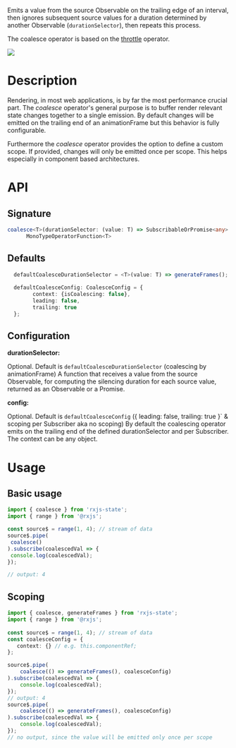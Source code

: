  Emits a value from the source Observable on the trailing edge of an interval, then ignores subsequent
 source values for a duration determined by another Observable (`durationSelector`), then repeats this process.

 The coalesce operator is based on the [throttle](https://rxjs-dev.firebaseapp.com/api/operators/throttle) operator.

 ![](coalesce.png)

 # Description
 Rendering, in most web applications, is by far the most performance crucial part.
 The _coalesce_ operator's general purpose is to buffer render relevant state changes together 
 to a single emission. By default changes will be emitted on the trailing end of an animationFrame 
 but this behavior is fully configurable.
 
 Furthermore the _coalesce_ operator provides the option to define a custom scope. If provided, 
 changes will only be emitted once per scope. This helps especially in component based 
 architectures.
 
 # API
 ## Signature
  ```typescript
  coalesce<T>(durationSelector: (value: T) => SubscribableOrPromise<any> = defaultCoalesceDurationSelector, config?: CoalesceConfig = defaultCoalesceConfig):
        MonoTypeOperatorFunction<T>
```
 ## Defaults
```typescript
  defaultCoalesceDurationSelector = <T>(value: T) => generateFrames();
      
  defaultCoalesceConfig: CoalesceConfig = {
        context: {isCoalescing: false},
        leading: false,
        trailing: true
  };
```
 ## Configuration
  **durationSelector:**
  
  Optional. Default is `defaultCoalesceDurationSelector` (coalescing by animationFrame)
  A function that receives a value from the source Observable, for computing the silencing duration for each source value, returned as an Observable or a Promise.
  
   **config:**
   
   Optional. Default is `defaultCoalesceConfig` ({ leading: false, trailing: true }` & scoping per Subscriber aka no scoping)
   By default the coalescing operator emits on the trailing end of the defined durationSelector and per Subscriber. The context can be any object.

 # Usage
 ## Basic usage
   ```typescript
 import { coalesce } from 'rxjs-state';
import { range } from '@rxjs';
 
const source$ = range(1, 4); // stream of data
source$.pipe(
    coalesce()
).subscribe(coalescedVal => {
    console.log(coalescedVal);
});

// output: 4
  ```
 ## Scoping
 
 ```typescript
 import { coalesce, generateFrames } from 'rxjs-state';
 import { range } from '@rxjs';
  
 const source$ = range(1, 4); // stream of data
 const coalesceConfig = {
    context: {} // e.g. this.componentRef;
 };

 source$.pipe(
     coalesce(() => generateFrames(), coalesceConfig)
 ).subscribe(coalescedVal => {
     console.log(coalescedVal);
 });
 // output: 4
 source$.pipe(
     coalesce(() => generateFrames(), coalesceConfig)
 ).subscribe(coalescedVal => {
     console.log(coalescedVal);
 });
// no output, since the value will be emitted only once per scope
   ```
 

